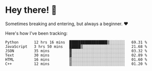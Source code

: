 # Hey there! 👋
Sometimes breaking and entering, but always a beginner. ❤️

Here's how I've been tracking:
<!--START_SECTION:waka-->

```text
Python       12 hrs 16 mins  █████████████████▒░░░░░░░   69.31 %
JavaScript   3 hrs 50 mins   █████▒░░░░░░░░░░░░░░░░░░░   21.68 %
JSON         35 mins         ▓░░░░░░░░░░░░░░░░░░░░░░░░   03.32 %
Text         30 mins         ▓░░░░░░░░░░░░░░░░░░░░░░░░   02.89 %
HTML         16 mins         ▒░░░░░░░░░░░░░░░░░░░░░░░░   01.60 %
C++          12 mins         ▒░░░░░░░░░░░░░░░░░░░░░░░░   01.20 %
```

<!--END_SECTION:waka-->
